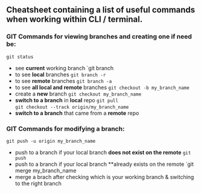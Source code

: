 ## Cheatsheet containing a list of useful commands when working within CLI / terminal. 
### GIT Commands for viewing branches and creating one if need be: 
`git status` 
* see **current** working branch 
`git branch 
* to see **local** branches 
`git branch -r`
* to see **remote** branches 
`git branch -a`
* to see **all local and remote** branches 
`git checkout -b my_branch_name`
* create a **new** branch 
`git checkout my_branch_name` 
* **switch to a branch** in **local** repo 
`git pull` <br />
`git checkout --track origin/my_branch_name`
* **switch to a branch** that came from a **remote** repo 


### GIT Commands for modifying a branch: 
`git push -u origin my_branch_name`
* push to a branch if your local branch **does not exist on the remote**
`git push`
* push to a branch if your local branch **already exists on the remote
`git merge my_branch_name 
* merge a brach after checking which is your working branch & switching to the right branch 
